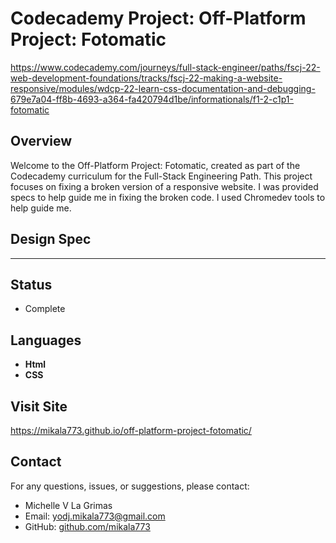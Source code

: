 # Codecademy Project: Off-Platform Project: Fotomatic

https://www.codecademy.com/journeys/full-stack-engineer/paths/fscj-22-web-development-foundations/tracks/fscj-22-making-a-website-responsive/modules/wdcp-22-learn-css-documentation-and-debugging-679e7a04-ff8b-4693-a364-fa420794d1be/informationals/f1-2-c1p1-fotomatic

## Overview

Welcome to the Off-Platform Project: Fotomatic, created as part of the Codecademy curriculum for the Full-Stack Engineering Path. 
This project focuses on fixing a broken version of a responsive website. I was provided specs to help
guide me in fixing the broken code. I used Chromedev tools to help guide me.

## Design Spec

-----

## Status
- Complete

## Languages

- **Html**
- **CSS**

## Visit Site

https://mikala773.github.io/off-platform-project-fotomatic/

## Contact

For any questions, issues, or suggestions, please contact:

- Michelle V La Grimas
- Email: yodj.mikala773@gmail.com
- GitHub: [github.com/mikala773](https://github.com/mikala773)
